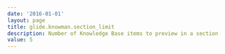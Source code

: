 ```yaml
---
date: '2016-01-01'
layout: page
title: glide.knowman.section_limit
description: Number of Knowledge Base items to preview in a section
value: 5
---
```

